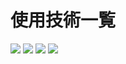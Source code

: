 # 使用技術一覧

<img src="https://img.shields.io/badge/-Typescript-007ACC.svg?logo=typescript&style=flat-square">
<img src="https://img.shields.io/badge/-Vue.js-4FC08D.svg?logo=vue.js&style=flat-square">
<img src="https://img.shields.io/badge/-Nuxt.js-00C58E.svg?logo=nuxt.js&style=flat-square">
<img src="https://img.shields.io/badge/-Firebase-FFCA28.svg?logo=firebase&style=flat-square">

